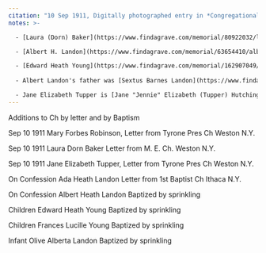 ```yaml
---
citation: "10 Sep 1911, Digitally photographed entry in *Congregational Church 1868-1933 Minutes of Meetings and Membership*, used with permission from Caroline Valley Community Church."
notes: >-

  - [Laura (Dorn) Baker](https://www.findagrave.com/memorial/80922032/laura-baker) (1860-1933). 

  - [Albert H. Landon](https://www.findagrave.com/memorial/63654410/albert-h-landon) (14 May 1856 to 27 Jun 1940) married in 1909 [Ada Bell (Heath) Landon](https://www.findagrave.com/memorial/117053863/ada-bell-landon) (Aug 1874 to 1952), a second marriage for both. Their daughter is [Olive Alberta (Landon) Wilkinson](https://www.findagrave.com/memorial/132384520/olive-alberta-wilkinson) (11 Jun 1911 to 11 Jul 2003)

  - [Edward Heath Young](https://www.findagrave.com/memorial/162907049/edward-h-young) (1903 to 1958) and [Frances Lucille (Young) Vaughn](https://www.findagrave.com/memorial/117095036/frances-lucille-vaughn) (12 Mar 1905 to 18 Feb 1998) are children from Ada's first marriage to [Edgar Charles Young](https://www.findagrave.com/memorial/40806996/edgar-charles-young) (Sep 1879 to 04 Sep 1906). 
  
  - Albert Landon's father was [Sextus Barnes Landon](https://www.findagrave.com/memorial/63631163/sextus-barnes-landon) (20 Apr 1834 to 24 May 1925) and wife [Abigail "Abbie" (Keeler) Landon](https://www.findagrave.com/memorial/63631222/abigail-landon) (20 Oct 1836 to 30 Mar 1909), both of whom were charter members of the church.

  - Jane Elizabeth Tupper is [Jane "Jennie" Elizabeth (Tupper) Hutchings](https://www.findagrave.com/memorial/22110357/jennie-elizabeth-hutchings) (1880 to 31 Aug 1946). Before her association with the Robinson's, she was "Miss Jennie Tupper" the primary schoolteacher in West Danby, where she originally knew Roscoe Tupper. In 1909 she is in Weston NY under that name and mentioned alongside the Robinsons (see 11 Aug 1909, Dundee Observer, Dundee NY, p8, nyshistoricnewspapers.org). During that time, Reverend James R. Robinson was pastor at Tyrone Presbyterian Church in Weston NY. The 1910 federal census shows her living with the Robinsons in Brookton as "Jane E. Tupper" with "companion" as relation to head. Her marriage licence to Roscoe Tupper in 1922 lists her name as "Jeanne E. Tupper". In the 1930 Federal census for Danby District 0003, she lists her name as "Jane". Jennie and Roscoe did not have children. After Reverend James Robinson's death, Jennie appears to continue living and traveling with Lydia for a time.
---
```


Additions to Ch by letter and by Baptism

Sep 10 1911 Mary Forbes Robinson, Letter from Tyrone Pres Ch Weston N.Y.

Sep 10 1911 Laura Dorn Baker Letter from M. E. Ch. Weston N.Y.

Sep 10 1911 Jane Elizabeth Tupper, Letter from Tyrone Pres Ch Weston N.Y.

On Confession Ada Heath Landon Letter from 1st Baptist Ch Ithaca N.Y. 

On Confession Albert Heath Landon Baptized by sprinkling

Children Edward Heath Young Baptized by sprinkling

Children Frances Lucille Young Baptized by sprinkling

Infant Olive Alberta Landon Baptized by sprinkling

